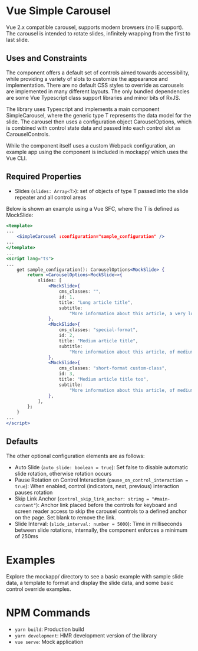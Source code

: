 # Vue Simple Carousel

Vue 2.x compatible carousel, supports modern browsers (no IE support). The carousel is intended to rotate slides, infinitely wrapping from the first to last slide.

## Uses and Constraints

The component offers a default set of controls aimed towards accessibility,
while providing a variety of slots to customize the appearance and implementation.
There are no default CSS styles to override as carousels are implemented in many
different layouts. The only bundled dependencies are some Vue Typescript class support libraries and minor bits of RxJS.

The library uses Typescript and implements a main component SimpleCarousel<T>, where the
generic type T represents the data model for the slide. The carousel then uses a
configuration object CarouselOptions<T>, which is combined with control state data and
passed into each control slot as CarouselControls<T>.

While the component itself uses a custom Webpack configuration, an example app using the component is included in mockapp/ which uses the Vue CLI.

## Required Properties

- Slides (`slides: Array<T>`): set of objects of type T passed into the slide repeater and all control areas

Below is shown an example using a Vue SFC, where the T is defined as MockSlide:

```jsx
<template>
...
    <SimpleCarousel :configuration="sample_configuration" />
...
</template>
...
<script lang="ts">
...
    get sample_configuration(): CarouselOptions<MockSlide> {
        return <CarouselOptions<MockSlide>>{
            slides: [
                <MockSlide>{
                    cms_classes: "",
                    id: 1,
                    title: "Long article title",
                    subtitle:
                        "More information about this article, a very long article.",
                },
                <MockSlide>{
                    cms_classes: "special-format",
                    id: 2,
                    title: "Medium article title",
                    subtitle:
                        "More information about this article, of medium length.",
                },
                <MockSlide>{
                    cms_classes: "short-format custom-class",
                    id: 3,
                    title: "Medium article title too",
                    subtitle:
                        "More information about this article, of medium length again.",
                },
            ],
        };
    }
...
</script>
```

## Defaults

The other optional configuration elements are as follows:

- Auto Slide (`auto_slide: boolean = true`): Set false to disable automatic slide rotation, otherwise rotation occurs
- Pause Rotation on Control Interaction (`pause_on_control_interaction = true`): When enabled, control (indicators, next, previous) interaction pauses rotation
- Skip Link Anchor (`control_skip_link_anchor: string = "#main-content"`): Anchor link placed before the controls for keyboard and screen reader access to skip the carousel controls to a defined anchor on the page. Set blank to remove the link.
- Slide Interval: (`slide_interval: number = 5000`): Time in milliseconds between slide rotations, internally, the component enforces a minimum of 250ms

# Examples

Explore the mockapp/ directory to see a basic example with sample slide data, a template to format and display the slide data, and some basic control override examples.

# NPM Commands

- `yarn build`: Production build
- `yarn development`: HMR development version of the library
- `vue serve`: Mock application
